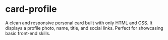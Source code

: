# card-profile
 A clean and responsive personal card built with only HTML and CSS. It displays a profile photo, name, title, and social links. Perfect for showcasing basic front-end skills.
